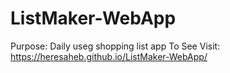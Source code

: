# ListMaker-WebApp
Purpose: Daily useg shopping list app
To See Visit:  https://heresaheb.github.io/ListMaker-WebApp/
